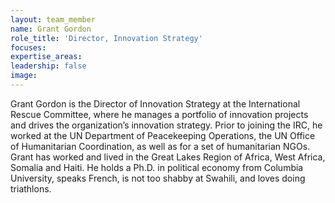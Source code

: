 ```yaml
---
layout: team_member
name: Grant Gordon
role_title: 'Director, Innovation Strategy'
focuses:
expertise_areas:
leadership: false
image:
---
```


Grant Gordon is the Director of Innovation Strategy at the International Rescue Committee, where he manages a portfolio of innovation projects and drives the organization’s innovation strategy. Prior to joining the IRC, he worked at the UN Department of Peacekeeping Operations, the UN Office of Humanitarian Coordination, as well as for a set of humanitarian NGOs. Grant has worked and lived in the Great Lakes Region of Africa, West Africa, Somalia and Haiti. He holds a Ph.D. in political economy from Columbia University, speaks French, is not too shabby at Swahili, and loves doing triathlons.